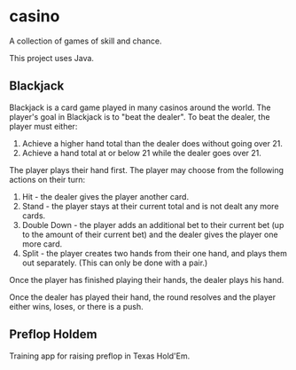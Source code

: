 # casino
A collection of games of skill and chance.

This project uses Java.

## Blackjack
Blackjack is a card game played in many casinos around the world. The player's goal in Blackjack is to "beat the dealer". To beat the dealer, the player must either:

1. Achieve a higher hand total than the dealer does without going over 21.
2. Achieve a hand total at or below 21 while the dealer goes over 21.

The player plays their hand first. The player may choose from the following actions on their turn:
1. Hit - the dealer gives the player another card.
2. Stand - the player stays at their current total and is not dealt any more cards.
3. Double Down - the player adds an additional bet to their current bet (up to the amount of their current bet) and the dealer gives the player one more card.
4. Split - the player creates two hands from their one hand, and plays them out separately. (This can only be done with a pair.)

Once the player has finished playing their hands, the dealer plays his hand. 

Once the dealer has played their hand, the round resolves and the player either wins, loses, or there is a push.

## Preflop Holdem
Training app for raising preflop in Texas Hold'Em.
